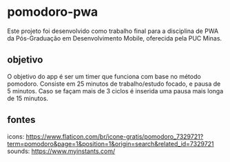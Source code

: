 # pomodoro-pwa
Este projeto foi desenvolvido como trabalho final para a disciplina de PWA da Pós-Graduação em Desenvolvimento Mobile, oferecida pela PUC Minas. 

## objetivo
O objetivo do app é ser um timer que funciona com base no método pomodoro. Consiste em 25 minutos de trabalho/estudo focado, e pausa de 5 minutos. Caso se façam mais de 3 ciclos é inserida uma pausa mais longa de 15 minutos.


## fontes 
icons: https://www.flaticon.com/br/icone-gratis/pomodoro_7329721?term=pomodoro&page=1&position=1&origin=search&related_id=7329721
sounds: https://www.myinstants.com/
